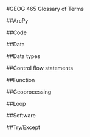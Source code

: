 #GEOG 465 Glossary of Terms

##ArcPy

##Code

##Data

##Data types

##Control flow statements

##Function

##Geoprocessing

##Loop

##Software

##Try/Except